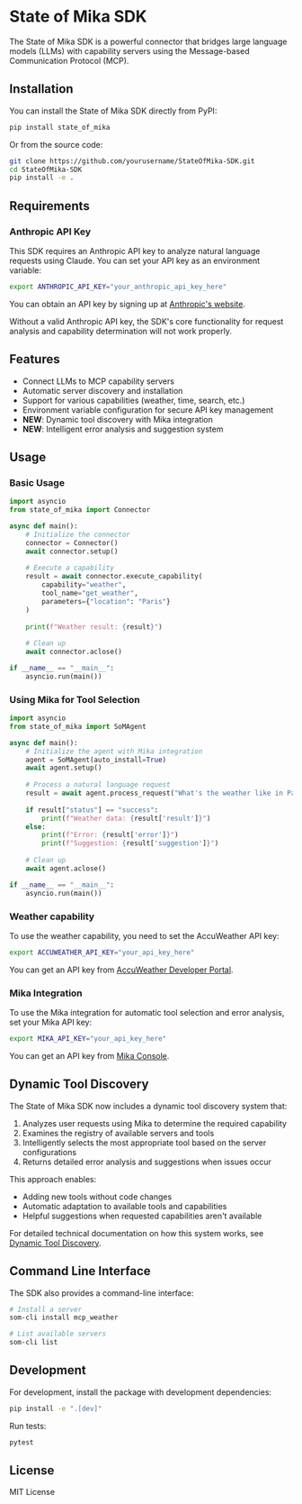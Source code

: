 # State of Mika SDK

The State of Mika SDK is a powerful connector that bridges large language models (LLMs) with capability servers using the Message-based Communication Protocol (MCP).

## Installation

You can install the State of Mika SDK directly from PyPI:

```bash
pip install state_of_mika
```

Or from the source code:

```bash
git clone https://github.com/yourusername/StateOfMika-SDK.git
cd StateOfMika-SDK
pip install -e .
```

## Requirements

### Anthropic API Key

This SDK requires an Anthropic API key to analyze natural language requests using Claude. You can set your API key as an environment variable:

```bash
export ANTHROPIC_API_KEY="your_anthropic_api_key_here"
```

You can obtain an API key by signing up at [Anthropic's website](https://www.anthropic.com/product).

Without a valid Anthropic API key, the SDK's core functionality for request analysis and capability determination will not work properly.

## Features

- Connect LLMs to MCP capability servers
- Automatic server discovery and installation
- Support for various capabilities (weather, time, search, etc.)
- Environment variable configuration for secure API key management
- **NEW**: Dynamic tool discovery with Mika integration
- **NEW**: Intelligent error analysis and suggestion system

## Usage

### Basic Usage

```python
import asyncio
from state_of_mika import Connector

async def main():
    # Initialize the connector
    connector = Connector()
    await connector.setup()
    
    # Execute a capability
    result = await connector.execute_capability(
        capability="weather", 
        tool_name="get_weather", 
        parameters={"location": "Paris"}
    )
    
    print(f"Weather result: {result}")
    
    # Clean up
    await connector.aclose()

if __name__ == "__main__":
    asyncio.run(main())
```

### Using Mika for Tool Selection

```python
import asyncio
from state_of_mika import SoMAgent

async def main():
    # Initialize the agent with Mika integration
    agent = SoMAgent(auto_install=True)
    await agent.setup()
    
    # Process a natural language request
    result = await agent.process_request("What's the weather like in Paris today?")
    
    if result["status"] == "success":
        print(f"Weather data: {result['result']}")
    else:
        print(f"Error: {result['error']}")
        print(f"Suggestion: {result['suggestion']}")
    
    # Clean up
    await agent.aclose()

if __name__ == "__main__":
    asyncio.run(main())
```

### Weather capability

To use the weather capability, you need to set the AccuWeather API key:

```bash
export ACCUWEATHER_API_KEY="your_api_key_here"
```

You can get an API key from [AccuWeather Developer Portal](https://developer.accuweather.com/).

### Mika Integration

To use the Mika integration for automatic tool selection and error analysis, set your Mika API key:

```bash
export MIKA_API_KEY="your_api_key_here"
```

You can get an API key from [Mika Console](https://console.mika.io/).

## Dynamic Tool Discovery

The State of Mika SDK now includes a dynamic tool discovery system that:

1. Analyzes user requests using Mika to determine the required capability
2. Examines the registry of available servers and tools
3. Intelligently selects the most appropriate tool based on the server configurations
4. Returns detailed error analysis and suggestions when issues occur

This approach enables:
- Adding new tools without code changes
- Automatic adaptation to available tools and capabilities
- Helpful suggestions when requested capabilities aren't available

For detailed technical documentation on how this system works, see [Dynamic Tool Discovery](docs/dynamic-tool-discovery.md).

## Command Line Interface

The SDK also provides a command-line interface:

```bash
# Install a server
som-cli install mcp_weather

# List available servers
som-cli list
```

## Development

For development, install the package with development dependencies:

```bash
pip install -e ".[dev]"
```

Run tests:

```bash
pytest
```

## License

MIT License 